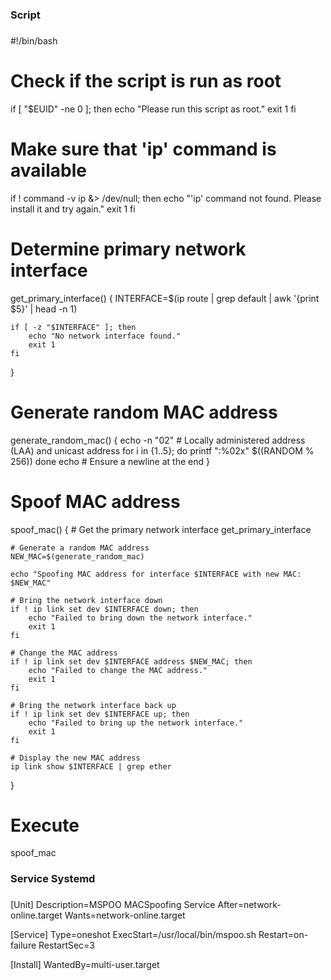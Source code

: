 



###
###     Script      ###
###


#!/bin/bash

# Check if the script is run as root
if [ "$EUID" -ne 0 ]; then
    echo "Please run this script as root."
    exit 1
fi

# Make sure that 'ip' command is available
if ! command -v ip &> /dev/null; then
    echo "'ip' command not found. Please install it and try again."
    exit 1
fi

# Determine primary network interface
get_primary_interface() {
    INTERFACE=$(ip route | grep default | awk '{print $5}' | head -n 1)
    
    if [ -z "$INTERFACE" ]; then
        echo "No network interface found."
        exit 1
    fi
}

# Generate random MAC address
generate_random_mac() {
    echo -n "02" # Locally administered address (LAA) and unicast address
    for i in {1..5}; do
        printf ":%02x" $((RANDOM % 256))
    done
    echo # Ensure a newline at the end
}

# Spoof MAC address
spoof_mac() {
    # Get the primary network interface
    get_primary_interface

    # Generate a random MAC address
    NEW_MAC=$(generate_random_mac)

    echo "Spoofing MAC address for interface $INTERFACE with new MAC: $NEW_MAC"

    # Bring the network interface down
    if ! ip link set dev $INTERFACE down; then
        echo "Failed to bring down the network interface."
        exit 1
    fi

    # Change the MAC address
    if ! ip link set dev $INTERFACE address $NEW_MAC; then
        echo "Failed to change the MAC address."
        exit 1
    fi

    # Bring the network interface back up
    if ! ip link set dev $INTERFACE up; then
        echo "Failed to bring up the network interface."
        exit 1
    fi

    # Display the new MAC address
    ip link show $INTERFACE | grep ether
}

# Execute
spoof_mac











###
###        Service Systemd      ###
###


[Unit]
Description=MSPOO MACSpoofing Service
After=network-online.target
Wants=network-online.target

[Service]
Type=oneshot
ExecStart=/usr/local/bin/mspoo.sh
Restart=on-failure
RestartSec=3

[Install]
WantedBy=multi-user.target


